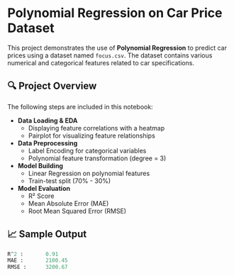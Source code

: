 # Polynomial Regression on Car Price Dataset

This project demonstrates the use of **Polynomial Regression** to predict car prices using a dataset named `focus.csv`. The dataset contains various numerical and categorical features related to car specifications.

## 🔍 Project Overview

The following steps are included in this notebook:

- **Data Loading & EDA**
  - Displaying feature correlations with a heatmap
  - Pairplot for visualizing feature relationships
- **Data Preprocessing**
  - Label Encoding for categorical variables
  - Polynomial feature transformation (degree = 3)
- **Model Building**
  - Linear Regression on polynomial features
  - Train-test split (70% - 30%)
- **Model Evaluation**
  - R² Score
  - Mean Absolute Error (MAE)
  - Root Mean Squared Error (RMSE)

## 📈 Sample Output

```python
R^2 :       0.91
MAE :       2100.45
RMSE :      3200.67
